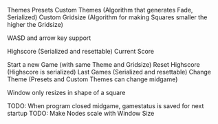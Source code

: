 Themes Presets
Custom Themes (Algorithm that generates Fade, Serialized)
Custom Gridsize (Algorithm for making Squares smaller the higher the Gridsize)

WASD and arrow key support

Highscore (Serialized and resettable)
Current Score

Start a new Game (with same Theme and Gridsize)
Reset Highscore (Highscore is serialized)
Last Games (Serialized and resettable)
Change Theme (Presets and Custom Themes can change midgame)

Window only resizes in shape of a square

TODO: When program closed midgame, gamestatus is saved for next startup
TODO: Make Nodes scale with Window Size
